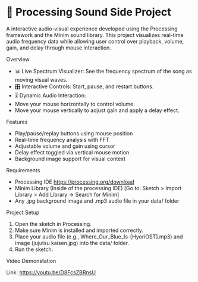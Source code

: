 # 🎵 Processing Sound Side Project

A interactive audio-visual experience developed using the Processing framework and the Minim sound library. This project visualizes real-time audio frequency data while allowing user control over playback, volume, gain, and delay through mouse interaction.

Overview
- 📊 Live Spectrum Visualizer: See the frequency spectrum of the song as moving visual waves.
- 🎛️ Interactive Controls: Start, pause, and restart buttons.
- 🎚️ Dynamic Audio Interaction:
- Move your mouse horizontally to control volume.
- Move your mouse vertically to adjust gain and apply a delay effect.

Features
- Play/pause/replay buttons using mouse position
- Real-time frequency analysis with FFT
- Adjustable volume and gain using cursor
- Delay effect toggled via vertical mouse motion
- Background image support for visual context

Requirements
- Processing IDE https://processing.org/download
- Minim Library (Inside of the processing IDE) [Go to: Sketch > Import Library > Add Library → Search for Minim]
- Any .jpg background image and .mp3 audio file in your data/ folder

Project Setup
1. Open the sketch in Processing.
2. Make sure Minim is installed and imported correctly.
3. Place your audio file (e.g., Where_Our_Blue_Is-[HyoriOST].mp3) and image (jujutsu kaisen.jpg) into the data/ folder.
4. Run the sketch.

Video Demonstation

Link: https://youtu.be/D8FcsZBRnsU
